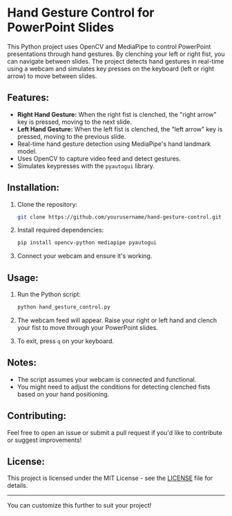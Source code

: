 # Hand Gesture Control for PowerPoint Slides

This Python project uses OpenCV and MediaPipe to control PowerPoint presentations through hand gestures. By clenching your left or right fist, you can navigate between slides. The project detects hand gestures in real-time using a webcam and simulates key presses on the keyboard (left or right arrow) to move between slides.

## Features:
- **Right Hand Gesture:** When the right fist is clenched, the "right arrow" key is pressed, moving to the next slide.
- **Left Hand Gesture:** When the left fist is clenched, the "left arrow" key is pressed, moving to the previous slide.
- Real-time hand gesture detection using MediaPipe's hand landmark model.
- Uses OpenCV to capture video feed and detect gestures.
- Simulates keypresses with the `pyautogui` library.

## Installation:

1. Clone the repository:
   ```bash
   git clone https://github.com/yourusername/hand-gesture-control.git
   ```

2. Install required dependencies:
   ```bash
   pip install opencv-python mediapipe pyautogui
   ```

3. Connect your webcam and ensure it's working.

## Usage:

1. Run the Python script:
   ```bash
   python hand_gesture_control.py
   ```

2. The webcam feed will appear. Raise your right or left hand and clench your fist to move through your PowerPoint slides.

3. To exit, press `q` on your keyboard.

## Notes:
- The script assumes your webcam is connected and functional.
- You might need to adjust the conditions for detecting clenched fists based on your hand positioning.

## Contributing:
Feel free to open an issue or submit a pull request if you'd like to contribute or suggest improvements!

## License:
This project is licensed under the MIT License - see the [LICENSE](LICENSE) file for details.

---

You can customize this further to suit your project!
